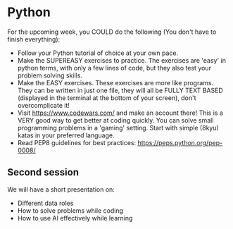 # Python
For the upcoming week, you COULD do the following (You don't have to finish everything):
- Follow your Python tutorial of choice at your own pace.
- Make the SUPEREASY exercises to practice. The exercises are 'easy' in python terms, with only a few lines of code, but they also test your problem solving skills.
- Make the EASY exercises. These exercises are more like programs. They can be written in just one file, they will all be FULLY TEXT BASED (displayed in the terminal at the bottom of your screen), don't overcomplicate it!
- Visit https://www.codewars.com/ and make an account there! This is a VERY good way to get better at coding quickly. You can solve small programming problems in a 'gaming' setting. Start with simple (8kyu) katas in your preferred language.
- Read PEP8 guidelines for best practices: https://peps.python.org/pep-0008/

## Second session
We will have a short presentation on:
- Different data roles
- How to solve problems while coding
- How to use AI effectively while learning
